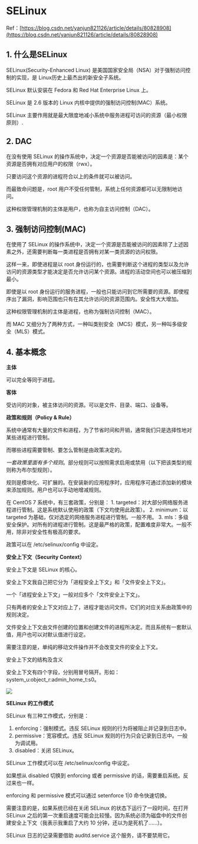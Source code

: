 # SELinux

Ref：[https://blog.csdn.net/yanjun821126/article/details/80828908](https://blog.csdn.net/yanjun821126/article/details/80828908)

## 1. 什么是SELinux

SELinux\(Security-Enhanced Linux\) 是美国国家安全局（NSA）对于强制访问控制的实现，是 Linux历史上最杰出的新安全子系统。

SELinux 默认安装在 Fedora 和 Red Hat Enterprise Linux 上。

SELinux 是 2.6 版本的 Linux 内核中提供的强制访问控制\(MAC）系统。

SELinux 主要作用就是最大限度地减小系统中服务进程可访问的资源（最小权限原则）.

## 2. DAC

在没有使用 SELinux 的操作系统中，决定一个资源是否能被访问的因素是：某个资源是否拥有对应用户的权限（rwx）。

只要访问这个资源的进程符合以上的条件就可以被访问。

而最致命问题是，root 用户不受任何管制，系统上任何资源都可以无限制地访问。

这种权限管理机制的主体是用户，也称为自主访问控制（DAC）。

## 3. 强制访问控制\(MAC\)

在使用了 SELinux 的操作系统中，决定一个资源是否能被访问的因素除了上述因素之外，还需要判断每一类进程是否拥有对某一类资源的访问权限。

这样一来，即使进程是以 root 身份运行的，也需要判断这个进程的类型以及允许访问的资源类型才能决定是否允许访问某个资源。进程的活动空间也可以被压缩到最小。

即使是以 root 身份运行的服务进程，一般也只能访问到它所需要的资源。即使程序出了漏洞，影响范围也只有在其允许访问的资源范围内。安全性大大增加。

这种权限管理机制的主体是进程，也称为强制访问控制（MAC）。

而 MAC 又细分为了两种方式，一种叫类别安全（MCS）模式，另一种叫多级安全（MLS）模式。

## 4. 基本概念

**主体**

可以完全等同于进程。

**客体**

受访问的对象，被主体访问的资源。可以是文件、目录、端口、设备等。

**政策和规则（Policy & Rule）**

系统中通常有大量的文件和进程，为了节省时间和开销，通常我们只是选择性地对某些进程进行管制。

而哪些进程需要管制、要怎么管制是由政策决定的。

_一套政策里面有多个规则_。部分规则可以按照需求启用或禁用（以下把该类型的规则称为布尔型规则）。

规则是模块化、可扩展的。在安装新的应用程序时，应用程序可通过添加新的模块来添加规则。用户也可以手动地增减规则。

在 CentOS 7 系统中，有三套政策，分别是： 1. targeted：对大部分网络服务进程进行管制。这是系统默认使用的政策（下文均使用此政策）。 2. minimum：以 targeted 为基础，仅对选定的网络服务进程进行管制。一般不用。 3. mls：多级安全保护。对所有的进程进行管制。这是最严格的政策，配置难度非常大。一般不用，除非对安全性有极高的要求。

政策可以在 /etc/selinux/config 中设定。

**安全上下文（Security Context）**

安全上下文是 SELinux 的核心。

安全上下文我自己把它分为「进程安全上下文」和「文件安全上下文」。

一个「进程安全上下文」一般对应多个「文件安全上下文」。

只有两者的安全上下文对应上了，进程才能访问文件。它们的对应关系由政策中的规则决定。

文件安全上下文由文件创建的位置和创建文件的进程所决定。而且系统有一套默认值，用户也可以对默认值进行设定。

需要注意的是，单纯的移动文件操作并不会改变文件的安全上下文。

安全上下文的结构及含义

安全上下文有四个字段，分别用冒号隔开。形如：system\_u:object\_r:admin\_home\_t:s0。

![](../../../.gitbook/assets/selinuxcontext.jpeg)

**SELinux 的工作模式**

SELinux 有三种工作模式，分别是：

1. enforcing：强制模式。违反 SELinux 规则的行为将被阻止并记录到日志中。
2. permissive：宽容模式。违反 SELinux 规则的行为只会记录到日志中。一般为调试用。
3. disabled：关闭 SELinux。

SELinux 工作模式可以在 /etc/selinux/config 中设定。

如果想从 disabled 切换到 enforcing 或者 permissive 的话，需要重启系统。反过来也一样。

enforcing 和 permissive 模式可以通过 setenforce 1\|0 命令快速切换。

需要注意的是，如果系统已经在关闭 SELinux 的状态下运行了一段时间，在打开 SELinux 之后的第一次重启速度可能会比较慢。因为系统必须为磁盘中的文件创建安全上下文（我表示我重启了大约 10 分钟，还以为是死机了……）。

SELinux 日志的记录需要借助 auditd.service 这个服务，请不要禁用它。

